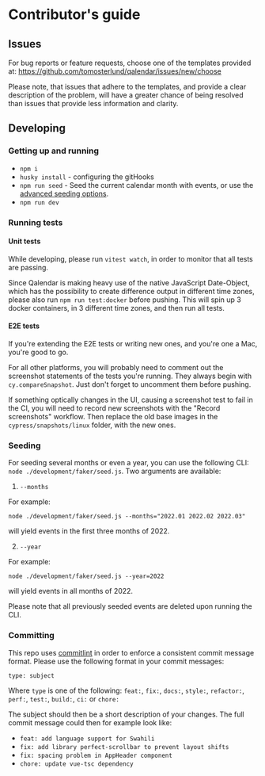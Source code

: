 # Contributor's guide

## Issues

For bug reports or feature requests, choose one of the templates provided
at: https://github.com/tomosterlund/qalendar/issues/new/choose

Please note, that issues that adhere to the templates, and provide a clear description of the
problem, will have a greater chance of being resolved than issues that provide less information and
clarity.

## Developing

### Getting up and running

- `npm i`
- `husky install` - configuring the gitHooks
- `npm run seed` - Seed the current calendar month with events, or use
  the [advanced seeding options](#seeding).
- `npm run dev`

### Running tests

#### Unit tests

While developing, please run `vitest watch`, in order to monitor that all tests are passing.

Since Qalendar is making heavy use of the native JavaScript Date-Object, which has the possibility
to create difference output in different time zones, please also run `npm run test:docker` before
pushing. This will spin up 3 docker containers, in 3 different time zones, and then run all tests.

#### E2E tests

If you're extending the E2E tests or writing new ones, and you're one a Mac, you're good to go.

For all other platforms, you will probably need to comment out the screenshot statements of the tests you're running. They
always begin with `cy.compareSnapshot`. Just don't forget to uncomment them before pushing.

If something optically changes in the UI, causing a screenshot test to fail in the CI, you will need to record new
screenshots with the "Record screenshots" workflow. Then replace the old base images in the
`cypress/snapshots/linux` folder, with the new ones.

### Seeding

For seeding several months or even a year, you can use the following
CLI: `node ./development/faker/seed.js`. Two arguments are available:

1. `--months`

For example:

```
node ./development/faker/seed.js --months="2022.01 2022.02 2022.03"
```

will yield events in the first three months of 2022.

2. `--year`

For example:

```
node ./development/faker/seed.js --year=2022
```

will yield events in all months of 2022.

Please note that all previously seeded events are deleted upon running the CLI.

### Committing

This repo uses [commitlint](https://commitlint.js.org/#/) in order to enforce a consistent commit
message format. Please use the following format in your commit messages:

```
type: subject
```

Where `type` is one of the following:
`feat:`, `fix:`, `docs:`, `style:`, `refactor:`, `perf:`, `test:`, `build:`, `ci:` or `chore:`

The subject should then be a short description of your changes. The full commit message could then
for example look like:

- ```feat: add language support for Swahili```
- ```fix: add library perfect-scrollbar to prevent layout shifts```
- ```fix: spacing problem in AppHeader component```
- ```chore: update vue-tsc dependency```